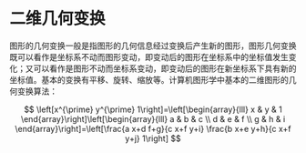 # 二维几何变换

图形的几何变换一般是指图形的几何信息经过变换后产生新的图形，图形几何变换既可以看作是坐标系不动而图形变动，即变动后的图形在坐标系中的坐标值发生变化；又可以看作是图形不动而坐标系变动，即变动后的图形在新坐标系下具有新的坐标值。基本的变换有平移、旋转、缩放等。计算机图形学中基本的二维图形的几何变换算法：

$$
\left[x^{\prime} y^{\prime} 1\right]=\left[\begin{array}{lll}
x & y & 1
\end{array}\right]\left[\begin{array}{lll}
a & b & c \\
d & e & f \\
g & h & i
\end{array}\right]=\left[\frac{a x+d f+g}{c x+f y+i} \frac{b x+e y+h}{c x+f y+j} 1\right]
$$
